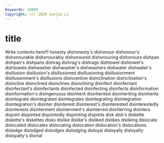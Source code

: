 ```yaml
---
Keywords: 10009
Copyright: (C) 2020 Junjie Li
---
```


# title

Write contents here!!!
honesty 
dishonesty's 
dishonour 
dishonour's 
dishonourable
dishonourably 
dishonoured 
dishonouring 
dishonours 
dishpan 
dishpan's 
dishpans 
dishrag 
dishrag's 
dishrags
dishtowel 
dishtowel's 
dishtowels 
dishwasher 
dishwasher's 
dishwashers 
dishwater 
dishwater's 
disillusion 
disillusion's
disillusioned 
disillusioning 
disillusionment 
disillusionment's 
disillusions 
disincentive 
disinclination 
disinclination's 
disincline 
disinclined
disinclines 
disinclining 
disinfect 
disinfectant 
disinfectant's 
disinfectants 
disinfected 
disinfecting 
disinfects 
disinformation
disinformation's 
disingenuous 
disinherit 
disinherited 
disinheriting 
disinherits 
disintegrate 
disintegrated 
disintegrates 
disintegrating
disintegration 
disintegration's 
disinter 
disinterest 
disinterest's 
disinterested 
disinterestedly 
disinterests 
disinterment 
disinterment's
disinterred 
disinterring 
disinters 
disjoint 
disjointed 
disjointedly 
disjointing 
disjoints 
disk 
disk's
diskette 
diskette's 
diskettes 
disks 
dislike 
dislike's 
disliked 
dislikes 
disliking 
dislocate
dislocated 
dislocates 
dislocating 
dislocation 
dislocation's 
dislocations 
dislodge 
dislodged 
dislodges 
dislodging
disloyal 
disloyally 
disloyalty 
disloyalty's 
dismal 

